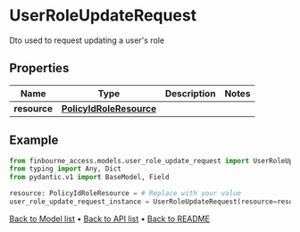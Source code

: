 # UserRoleUpdateRequest

Dto used to request updating a user's role
## Properties
Name | Type | Description | Notes
------------ | ------------- | ------------- | -------------
**resource** | [**PolicyIdRoleResource**](PolicyIdRoleResource.md) |  | 
## Example

```python
from finbourne_access.models.user_role_update_request import UserRoleUpdateRequest
from typing import Any, Dict
from pydantic.v1 import BaseModel, Field

resource: PolicyIdRoleResource = # Replace with your value
user_role_update_request_instance = UserRoleUpdateRequest(resource=resource)

```

[Back to Model list](../README.md#documentation-for-models) &#8226; [Back to API list](../README.md#documentation-for-api-endpoints) &#8226; [Back to README](../README.md)

